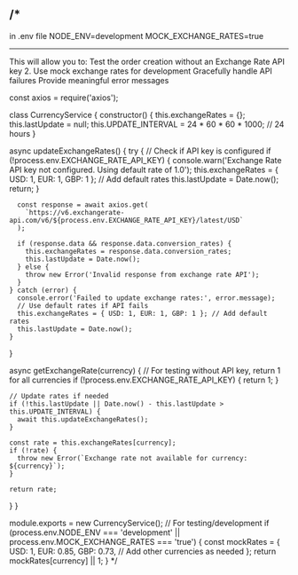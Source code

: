 
/*
----
in .env file
NODE_ENV=development
MOCK_EXCHANGE_RATES=true

-----------
This will allow you to:
Test the order creation without an Exchange Rate API key
2. Use mock exchange rates for development
Gracefully handle API failures
Provide meaningful error messages


const axios = require('axios');

class CurrencyService {
  constructor() {
    this.exchangeRates = {};
    this.lastUpdate = null;
    this.UPDATE_INTERVAL = 24 * 60 * 60 * 1000; // 24 hours
  }

  async updateExchangeRates() {
    try {
      // Check if API key is configured
      if (!process.env.EXCHANGE_RATE_API_KEY) {
        console.warn('Exchange Rate API key not configured. Using default rate of 1.0');
        this.exchangeRates = { USD: 1, EUR: 1, GBP: 1 }; // Add default rates
        this.lastUpdate = Date.now();
        return;
      }

      const response = await axios.get(
        `https://v6.exchangerate-api.com/v6/${process.env.EXCHANGE_RATE_API_KEY}/latest/USD`
      );

      if (response.data && response.data.conversion_rates) {
        this.exchangeRates = response.data.conversion_rates;
        this.lastUpdate = Date.now();
      } else {
        throw new Error('Invalid response from exchange rate API');
      }
    } catch (error) {
      console.error('Failed to update exchange rates:', error.message);
      // Use default rates if API fails
      this.exchangeRates = { USD: 1, EUR: 1, GBP: 1 }; // Add default rates
      this.lastUpdate = Date.now();
    }
  }

  async getExchangeRate(currency) {
    // For testing without API key, return 1 for all currencies
    if (!process.env.EXCHANGE_RATE_API_KEY) {
      return 1;
    }

    // Update rates if needed
    if (!this.lastUpdate || Date.now() - this.lastUpdate > this.UPDATE_INTERVAL) {
      await this.updateExchangeRates();
    }

    const rate = this.exchangeRates[currency];
    if (!rate) {
      throw new Error(`Exchange rate not available for currency: ${currency}`);
    }

    return rate;
  }
}

module.exports = new CurrencyService();
    // For testing/development
    if (process.env.NODE_ENV === 'development' || process.env.MOCK_EXCHANGE_RATES === 'true') {
      const mockRates = {
        USD: 1,
        EUR: 0.85,
        GBP: 0.73,
        // Add other currencies as needed
      };
      return mockRates[currency] || 1;
    }
*/
